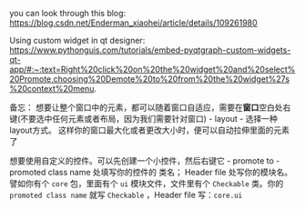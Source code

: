 you can look through this blog: https://blog.csdn.net/Enderman_xiaohei/article/details/109261980

Using custom widget in qt designer: https://www.pythonguis.com/tutorials/embed-pyqtgraph-custom-widgets-qt-app/#:~:text=Right%20click%20on%20the%20widget%20and%20select%20Promote,choosing%20Demote%20to%20from%20the%20widget%27s%20context%20menu.

备忘：
想要让整个窗口中的元素，都可以随着窗口自适应，需要在**窗口**空白处右键(不要选中任何元素或者布局，因为我们需要针对窗口) - layout - 选择一种layout方式。
这样你的窗口最大化或者更改大小时，便可以自动拉伸里面的元素了

想要使用自定义的控件。可以先创建一个小控件，然后右键它 - promote to - promoted class name 处填写你的控件的 类名； Header file 处写你的模块名。
譬如你有个 `core` 包，里面有个 `ui` 模块文件，文件里有个 `Checkable` 类。你的 `promoted class name` 就写 `Checkable` ，Header file 写：`core.ui` 
